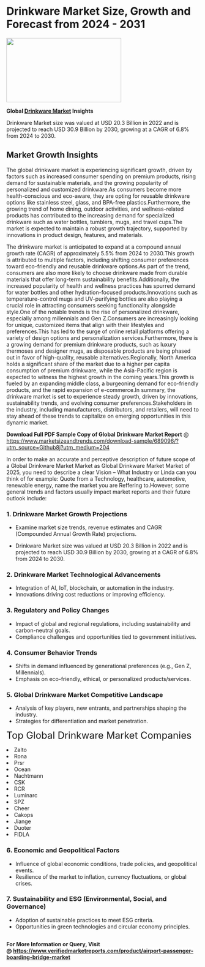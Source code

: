 <H1>Drinkware Market Size, Growth and Forecast from 2024 - 2031</H1><img class="aligncenter size-medium wp-image-584254" src="https://thirdeyenews.in/wp-content/uploads/2024/09/Global-Market-Research-300x168.jpeg" alt="" width="300" height="168" /><p><strong>Global&nbsp;<a href="https://www.marketsizeandtrends.com/download-sample/689096/?utm_source=Github8j?utm_medium=204">Drinkware Market</a> Insights</strong></p><p>Drinkware Market size was valued at USD 20.3 Billion in 2022 and is projected to reach USD 30.9 Billion by 2030, growing at a CAGR of 6.8% from 2024 to 2030.</p><p><h2>Market Growth Insights</h2> <p>The global drinkware market is experiencing significant growth, driven by factors such as increased consumer spending on premium products, rising demand for sustainable materials, and the growing popularity of personalized and customized drinkware.As consumers become more health-conscious and eco-aware, they are opting for reusable drinkware options like stainless steel, glass, and BPA-free plastics.Furthermore, the growing trend of home dining, outdoor activities, and wellness-related products has contributed to the increasing demand for specialized drinkware such as water bottles, tumblers, mugs, and travel cups.The market is expected to maintain a robust growth trajectory, supported by innovations in product design, features, and materials.</p> <p>The drinkware market is anticipated to expand at a compound annual growth rate (CAGR) of approximately 5.5% from 2024 to 2030.This growth is attributed to multiple factors, including shifting consumer preferences toward eco-friendly and reusable drinkware options.As part of the trend, consumers are also more likely to choose drinkware made from durable materials that offer long-term sustainability benefits.Additionally, the increased popularity of health and wellness practices has spurred demand for water bottles and other hydration-focused products.Innovations such as temperature-control mugs and UV-purifying bottles are also playing a crucial role in attracting consumers seeking functionality alongside style.One of the notable trends is the rise of personalized drinkware, especially among millennials and Gen Z.Consumers are increasingly looking for unique, customized items that align with their lifestyles and preferences.This has led to the surge of online retail platforms offering a variety of design options and personalization services.Furthermore, there is a growing demand for premium drinkware products, such as luxury thermoses and designer mugs, as disposable products are being phased out in favor of high-quality, reusable alternatives.Regionally, North America holds a significant share of the market due to a higher per capita consumption of premium drinkware, while the Asia-Pacific region is expected to witness the highest growth in the coming years.This growth is fueled by an expanding middle class, a burgeoning demand for eco-friendly products, and the rapid expansion of e-commerce.In summary, the drinkware market is set to experience steady growth, driven by innovations, sustainability trends, and evolving consumer preferences.Stakeholders in the industry, including manufacturers, distributors, and retailers, will need to stay ahead of these trends to capitalize on emerging opportunities in this dynamic market.</p> <p><span class=""><strong>Download Full PDF Sample Copy of Global Drinkware Market Report</strong> @ <a href="https://www.marketsizeandtrends.com/download-sample/689096/?utm_source=Github8j?utm_medium=204" target="_blank">https://www.marketsizeandtrends.com/download-sample/689096/?utm_source=Github8j?utm_medium=204</a></span></p><p>In order to make an accurate and perceptive description of future scope of a Global&nbsp;Drinkware Market Market as Global&nbsp;Drinkware Market Market of 2025, you need to describe a clear Vision &ndash; What Industry or Linda can you think of for example: Quote from a Technology, healthcare, automotive, renewable energy, name the market you are Reffering to.However, some general trends and factors usually impact market reports and their future outlook include:</p><h3>1.&nbsp;<strong>Drinkware Market Growth Projections</strong></h3><ul><li>Examine market size trends, revenue estimates and CAGR (Compounded Annual Growth Rate) projections.</li><li><p>Drinkware Market size was valued at USD 20.3 Billion in 2022 and is projected to reach USD 30.9 Billion by 2030, growing at a CAGR of 6.8% from 2024 to 2030.</p></li></ul><h3>2.&nbsp;<strong>Drinkware Market Technological Advancements</strong></h3><ul><li>Integration of AI, IoT, blockchain, or automation in the industry.</li><li>Innovations driving cost reductions or improving efficiency.</li></ul><h3>3.&nbsp;<strong>Regulatory and Policy Changes</strong></h3><ul><li>Impact of global and regional regulations, including sustainability and carbon-neutral goals.</li><li>Compliance challenges and opportunities tied to government initiatives.</li></ul><h3>4.&nbsp;<strong>Consumer Behavior Trends</strong></h3><ul><li>Shifts in demand influenced by generational preferences (e.g., Gen Z, Millennials).</li><li>Emphasis on eco-friendly, ethical, or personalized products/services.</li></ul><h3>5.&nbsp;<strong>Global Drinkware Market Competitive Landscape</strong></h3><ul><li>Analysis of key players, new entrants, and partnerships shaping the industry.</li><li>Strategies for differentiation and market penetration.</li></ul><p data-pm-slice="1 1 []"><span style="color: inherit; font-family: inherit; font-size: 25px;">Top Global Drinkware Market Companies</span></p><div class="" data-test-id=""><p><li>Zalto</li><li> Rona</li><li> Prsr</li><li> Ocean</li><li> Nachtmann</li><li> CSK</li><li> RCR</li><li> Luminarc</li><li> SPZ</li><li> Cheer</li><li> Cakops</li><li> Jiange</li><li> Duoter</li><li> FIDLA</li></p></div><h3>6.&nbsp;<strong>Economic and Geopolitical Factors</strong></h3><ul><li>Influence of global economic conditions, trade policies, and geopolitical events.</li><li>Resilience of the market to inflation, currency fluctuations, or global crises.</li></ul><h3>7.&nbsp;<strong>Sustainability and ESG (Environmental, Social, and Governance)</strong></h3><ul><li>Adoption of sustainable practices to meet ESG criteria.</li><li>Opportunities in green technologies and circular economy principles.</li></ul><h2><strong style="font-size: 14px;">For More Information or Query, Visit @&nbsp;</strong><a style="background-color: #ffffff; font-size: 14px;" href="https://www.marketsizeandtrends.com/report/drinkware-market/" target="_blank">https://www.verifiedmarketreports.com/product/airport-passenger-boarding-bridge-market</a></h2>